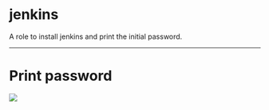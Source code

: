 jenkins
=========

A role to install jenkins and print the initial password.

-----

Print password
================
![](https://github.com/IbrahimmAdel/Full-CICD-Project/blob/master/Screenshots/jenkins_initial_password.png)



